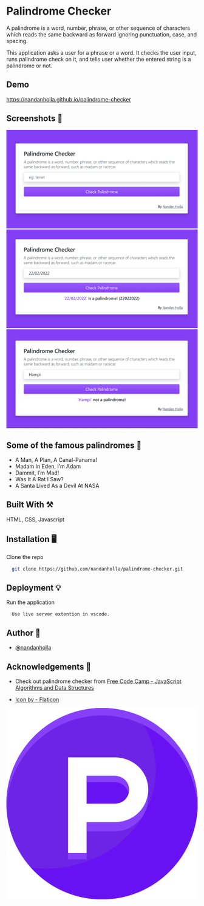 # Palindrome Checker

A palindrome is a word, number, phrase, or other sequence of characters which reads the same backward as forward ignoring punctuation, case, and spacing.

This application asks a user for a phrase or a word. It checks the user input, runs palindrome check on it, and tells user whether the entered string is a palindrome or not.


## Demo

https://nandanholla.github.io/palindrome-checker


## Screenshots 📸

![App Screenshot](./assets/img-1.png)
![App Screenshot](./assets/img-2.png)
![App Screenshot](./assets/img-3.png)


## Some of the famous palindromes 🌟

* A Man, A Plan, A Canal-Panama!
* Madam In Eden, I’m Adam
* Dammit, I’m Mad!
* Was It A Rat I Saw?
* A Santa Lived As a Devil At NASA

## Built With ⚒️

HTML, CSS, Javascript 


## Installation 🖥️

Clone the repo

```bash
  git clone https://github.com/nandanholla/palindrome-checker.git
```
    
## Deployment 💡

Run the application 

```
  Use live server extention in vscode.
```


## Author 📝

- [@nandanholla](https://www.github.com/nandanholla)


## Acknowledgements 🙌

- Check out palindrome checker from [Free Code Camp - JavaScript Algorithms and Data Structures](https://www.freecodecamp.org/learn/javascript-algorithms-and-data-structures/javascript-algorithms-and-data-structures-projects/palindrome-checker)

- [Icon by - Flaticon](https://www.flaticon.com/free-icons/p)

![Logo](./assets/logo.png)
